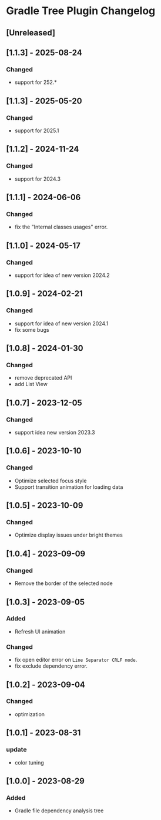 <!-- Keep a Changelog guide -> https://keepachangelog.com -->

# Gradle Tree Plugin Changelog

## [Unreleased]

## [1.1.3] - 2025-08-24

### Changed

- support for 252.*

## [1.1.3] - 2025-05-20

### Changed

- support for 2025.1


## [1.1.2] - 2024-11-24

### Changed

- support for 2024.3

## [1.1.1] - 2024-06-06

### Changed

- fix the "Internal classes usages" error. 

## [1.1.0] - 2024-05-17

### Changed

- support for idea of new version 2024.2

## [1.0.9] - 2024-02-21

### Changed

- support for idea of new version 2024.1
- fix some bugs

## [1.0.8] - 2024-01-30

### Changed

- remove deprecated API
- add List View

## [1.0.7] - 2023-12-05

### Changed

- support idea new version 2023.3

## [1.0.6] - 2023-10-10

### Changed

- Optimize selected focus style
- Support transition animation for loading data

## [1.0.5] - 2023-10-09

### Changed

- Optimize display issues under bright themes

## [1.0.4] - 2023-09-09

### Changed

- Remove the border of the selected node

## [1.0.3] - 2023-09-05

### Added

- Refresh UI animation

### Changed

- fix open editor error on `Line Separator CRLF mode`.
- fix exclude dependency error.

## [1.0.2] - 2023-09-04

### Changed

- optimization

## [1.0.1] - 2023-08-31

### update

- color tuning

## [1.0.0] - 2023-08-29

### Added

- Gradle file dependency analysis tree
